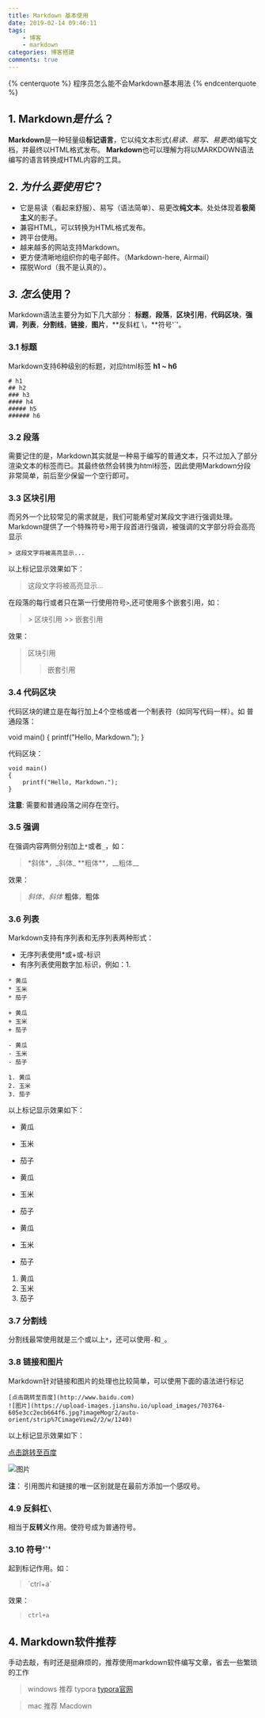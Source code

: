 ```yaml
---
title: Markdown 基本使用
date: 2019-02-14 09:46:11
tags:
    - 博客
    - markdown
categories: 博客搭建
comments: true
---
```

{% centerquote %} 程序员怎么能不会Markdown基本用法 {% endcenterquote %}
<!-- more -->

## 1. Markdown*是什么*？

**Markdown**是一种轻量级**标记语言**，它以纯文本形式(*易读、易写、易更改*)编写文档，并最终以HTML格式发布。
**Markdown**也可以理解为将以MARKDOWN语法编写的语言转换成HTML内容的工具。

## 2. *为什么要使用它*？

- 它是易读（看起来舒服）、易写（语法简单）、易更改**纯文本**。处处体现着**极简主义**的影子。
- 兼容HTML，可以转换为HTML格式发布。
- 跨平台使用。
- 越来越多的网站支持Markdown。
- 更方便清晰地组织你的电子邮件。（Markdown-here, Airmail）
- 摆脱Word（我不是认真的）。

## *3. 怎么*使用？

Markdown语法主要分为如下几大部分： **标题**，**段落**，**区块引用**，**代码区块**，**强调**，**列表**，**分割线**，**链接**，**图片**，**反斜杠 \，**符号'`'。

### 3.1 标题

Markdown支持6种级别的标题，对应html标签 **h1 ~ h6**

```
# h1
## h2
### h3
#### h4
##### h5
###### h6
```

### 3.2 段落

需要记住的是，Markdown其实就是一种易于编写的普通文本，只不过加入了部分渲染文本的标签而已。其最终依然会转换为html标签，因此使用Markdown分段非常简单，前后至少保留一个空行即可。

### 3.3 区块引用
而另外一个比较常见的需求就是，我们可能希望对某段文字进行强调处理。Markdown提供了一个特殊符号>用于段首进行强调，被强调的文字部分将会高亮显示

```
> 这段文字将被高亮显示...
```

以上标记显示效果如下：

> 这段文字将被高亮显示...

在段落的每行或者只在第一行使用符号`>`,还可使用多个嵌套引用，如：

> \> 区块引用
> \>> 嵌套引用

效果：

> 区块引用
>
> > 嵌套引用

### 3.4 代码区块

代码区块的建立是在每行加上4个空格或者一个制表符（如同写代码一样）。如
普通段落：

void main()
{
printf("Hello, Markdown.");
}

代码区块：

```
void main()
{
    printf("Hello, Markdown.");
}
```

**注意**: 需要和普通段落之间存在空行。

### 3.5 强调

在强调内容两侧分别加上`*`或者`_`，如：

> \*斜体\*，\_斜体_
> \*\*粗体**，\_\_粗体\_\_

效果：

> *斜体*，*斜体*
> **粗体**，**粗体**

### 3.6 列表

Markdown支持有序列表和无序列表两种形式：

- 无序列表使用*或+或-标识
- 有序列表使用数字加.标识，例如：1.

```
* 黄瓜
* 玉米
* 茄子

+ 黄瓜
+ 玉米
+ 茄子

- 黄瓜
- 玉米
- 茄子

1. 黄瓜
2. 玉米
3. 茄子
```

以上标记显示效果如下：

- 黄瓜
- 玉米
- 茄子

- 黄瓜
- 玉米
- 茄子

- 黄瓜
- 玉米
- 茄子

1. 黄瓜
2. 玉米
3. 茄子

### 3.7 分割线

分割线最常使用就是三个或以上`*`，还可以使用`-`和`_`。

### 3.8 链接和图片

Markdown针对链接和图片的处理也比较简单，可以使用下面的语法进行标记

```
[点击跳转至百度](http://www.baidu.com)
![图片](https://upload-images.jianshu.io/upload_images/703764-605e3cc2ecb664f6.jpg?imageMogr2/auto-orient/strip%7CimageView2/2/w/1240)
```

以上标记显示效果如下：

[点击跳转至百度](http://www.baidu.com)

![图片](https://upload-images.jianshu.io/upload_images/703764-605e3cc2ecb664f6.jpg?imageMogr2/auto-orient/strip%7CimageView2/2/w/1240)

**注**： 引用图片和链接的唯一区别就是在最前方添加一个感叹号。

### 4.9 反斜杠`\`

相当于**反转义**作用。使符号成为普通符号。

### 3.10 符号'`'

起到标记作用。如：

> \`ctrl+a\`

效果：

> `ctrl+a`

## 4. Markdown软件推荐

手动去敲，有时还是挺麻烦的，推荐使用markdown软件编写文章，省去一些繁琐的工作

> windows 推荐  typora      [typora官网](https://www.typora.io/)

> mac 推荐 Macdown

